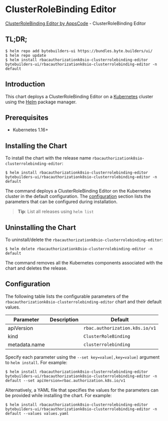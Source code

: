 # ClusterRoleBinding Editor

[ClusterRoleBinding Editor by AppsCode](https://byte.builders) - ClusterRoleBinding Editor

## TL;DR;

```console
$ helm repo add bytebuilders-ui https://bundles.byte.builders/ui/
$ helm repo update
$ helm install rbacauthorizationk8sio-clusterrolebinding-editor bytebuilders-ui/rbacauthorizationk8sio-clusterrolebinding-editor -n default
```

## Introduction

This chart deploys a ClusterRoleBinding Editor on a [Kubernetes](http://kubernetes.io) cluster using the [Helm](https://helm.sh) package manager.

## Prerequisites

- Kubernetes 1.16+

## Installing the Chart

To install the chart with the release name `rbacauthorizationk8sio-clusterrolebinding-editor`:

```console
$ helm install rbacauthorizationk8sio-clusterrolebinding-editor bytebuilders-ui/rbacauthorizationk8sio-clusterrolebinding-editor -n default
```

The command deploys a ClusterRoleBinding Editor on the Kubernetes cluster in the default configuration. The [configuration](#configuration) section lists the parameters that can be configured during installation.

> **Tip**: List all releases using `helm list`

## Uninstalling the Chart

To uninstall/delete the `rbacauthorizationk8sio-clusterrolebinding-editor`:

```console
$ helm delete rbacauthorizationk8sio-clusterrolebinding-editor -n default
```

The command removes all the Kubernetes components associated with the chart and deletes the release.

## Configuration

The following table lists the configurable parameters of the `rbacauthorizationk8sio-clusterrolebinding-editor` chart and their default values.

|   Parameter   | Description |                  Default                  |
|---------------|-------------|-------------------------------------------|
| apiVersion    |             | <code>rbac.authorization.k8s.io/v1</code> |
| kind          |             | <code>ClusterRoleBinding</code>           |
| metadata.name |             | <code>clusterrolebinding</code>           |


Specify each parameter using the `--set key=value[,key=value]` argument to `helm install`. For example:

```console
$ helm install rbacauthorizationk8sio-clusterrolebinding-editor bytebuilders-ui/rbacauthorizationk8sio-clusterrolebinding-editor -n default --set apiVersion=rbac.authorization.k8s.io/v1
```

Alternatively, a YAML file that specifies the values for the parameters can be provided while
installing the chart. For example:

```console
$ helm install rbacauthorizationk8sio-clusterrolebinding-editor bytebuilders-ui/rbacauthorizationk8sio-clusterrolebinding-editor -n default --values values.yaml
```
